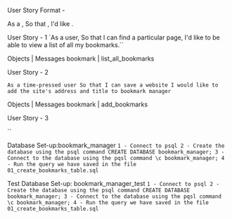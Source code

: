 User Story Format -

As a <Stakeholder>,
So that <Motivation>,
I'd like <Task>.

User Story - 1
`As a user,
So that I can find a particular page,
I'd like to be able to view a list of all my bookmarks.``

Objects | Messages
bookmark | list_all_bookmarks

User Story - 2

`As a time-pressed user
So that I can save a website
I would like to add the site's address and title to bookmark manager`

Objects | Messages
bookmark | add_bookmarks

User Story - 3

``



Database Set-up:bookmark_manager
`1 - Connect to psql
2 - Create the database using the psql command CREATE DATABASE bookmark_manager;
3 - Connect to the database using the pqsl command \c bookmark_manager;
4 - Run the query we have saved in the file 01_create_bookmarks_table.sql`

Test Database Set-up: bookmark_manager_test
`1 - Connect to psql
2 - Create the database using the psql command CREATE DATABASE bookmark_manager;
3 - Connect to the database using the pqsl command \c bookmark_manager;
4 - Run the query we have saved in the file 01_create_bookmarks_table.sql`
